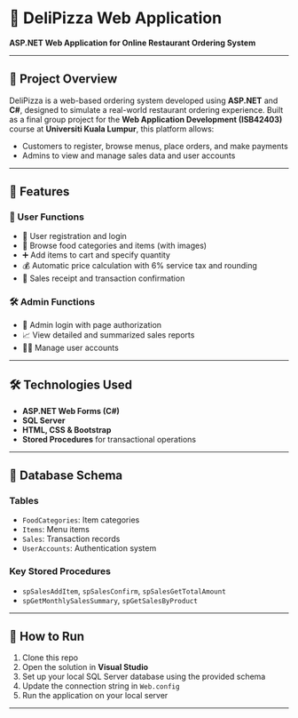 # 🍕 DeliPizza Web Application

**ASP.NET Web Application for Online Restaurant Ordering System**

---

## 📌 Project Overview

DeliPizza is a web-based ordering system developed using **ASP.NET** and **C#**, designed to simulate a real-world restaurant ordering experience. Built as a final group project for the **Web Application Development (ISB42403)** course at **Universiti Kuala Lumpur**, this platform allows:

- Customers to register, browse menus, place orders, and make payments
- Admins to view and manage sales data and user accounts

---

## 🧩 Features

### 👤 User Functions
- 🔐 User registration and login  
- 🛒 Browse food categories and items (with images)  
- ➕ Add items to cart and specify quantity  
- 💰 Automatic price calculation with 6% service tax and rounding  
- 🧾 Sales receipt and transaction confirmation  

### 🛠️ Admin Functions
- 👥 Admin login with page authorization  
- 📈 View detailed and summarized sales reports  
- 🧑‍🔧 Manage user accounts  

---

## 🛠️ Technologies Used
- **ASP.NET Web Forms (C#)**
- **SQL Server**
- **HTML, CSS & Bootstrap**
- **Stored Procedures** for transactional operations

---

## 🧮 Database Schema

### Tables
- `FoodCategories`: Item categories  
- `Items`: Menu items  
- `Sales`: Transaction records  
- `UserAccounts`: Authentication system  

### Key Stored Procedures
- `spSalesAddItem`, `spSalesConfirm`, `spSalesGetTotalAmount`  
- `spGetMonthlySalesSummary`, `spGetSalesByProduct`  

---



## 🚀 How to Run
1. Clone this repo
2. Open the solution in **Visual Studio**
3. Set up your local SQL Server database using the provided schema
4. Update the connection string in `Web.config`
5. Run the application on your local server

---





